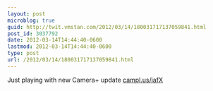 ```yaml
---
layout: post
microblog: true
guid: http://twit.vmstan.com/2012/03/14/180031717137059841.html
post_id: 3037792
date: 2012-03-14T14:44:40-0600
lastmod: 2012-03-14T14:44:40-0600
type: post
url: /2012/03/14/180031717137059841.html
---
```

Just playing with new Camera+ update <a href="http://campl.us/iafX">campl.us/iafX</a>
